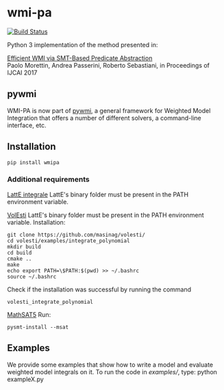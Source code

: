 # wmi-pa
[![Build Status](https://travis-ci.org/unitn-sml/wmi-pa.svg?branch=master)](https://travis-ci.org/unitn-sml/wmi-pa)

Python 3 implementation of the method presented in:

  [Efficient WMI via SMT-Based Predicate Abstraction](https://www.ijcai.org/proceedings/2017/100)  
  Paolo Morettin, Andrea Passerini, Roberto Sebastiani,
  in Proceedings of IJCAI 2017

## pywmi

WMI-PA is now part of [pywmi](https://github.com/weighted-model-integration/pywmi/), a general framework for Weighted Model Integration that offers a number of different solvers, a command-line interface, etc.

## Installation

    pip install wmipa

### Additional requirements

[LattE integrale](https://www.math.ucdavis.edu/~latte/) 
LattE's binary folder must be present in the PATH environment variable.

[VolEsti](https://github.com/masinag/volesti/) 
LattE's binary folder must be present in the PATH environment variable.
Installation:
```[bash]
git clone https://github.com/masinag/volesti/
cd volesti/examples/integrate_polynomial
mkdir build
cd build
cmake ..
make
echo export PATH=\$PATH:$(pwd) >> ~/.bashrc
source ~/.bashrc
```

Check if the installation was successful by running the command
```[bash]
volesti_integrate_polynomial
```

[MathSAT5](http://mathsat.fbk.eu/)
Run:

    pysmt-install --msat

## Examples
We provide some examples that show how to write a model and evaluate weighted model integrals on it.
To run the code in *examples/*, type: python exampleX.py
